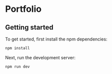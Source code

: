 # Portfolio

## Getting started

To get started, first install the npm dependencies:

```bash
npm install
```

Next, run the development server:

```bash
npm run dev
```


